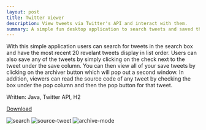 ```yaml
---
layout: post
title: Twitter Viewer
description: View tweets via Twitter's API and interact with them.
summary: A simple fun desktop application to search tweets and saved them.
---
```

<style>
    h1{
        color: skyblue;
    }
</style>
With this simple application users can search for tweets in the search box and have the most recent 20 revelant tweets display in list order. Users can also save any of the tweets by simply clicking on the check next to the tweet under the save column. You can then view all of your save tweets by clicking on the archiver button which will pop out a second window. In addition, viewers can read the source code of any tweet by checking the box under the pop column and then the pop button for that tweet.

Written: Java, Twitter API, H2

<a href="https://github.com/Michaelamay/TwitterViewer/raw/master/dist/TweetViewer.jar">Download</a>

<img src="https://i.ibb.co/XY2y5V6/search.png" alt="search">
<img src="https://i.ibb.co/D9frf9H/source-tweet.png" alt="source-tweet">
<img src="https://i.ibb.co/r7Tzhqw/archive-mode.png" alt="archive-mode">









